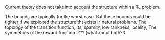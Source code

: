 Current theory does not take into account the structure within a RL problem.

The bounds are typically for the worst case.
But these bounds could be tighter if we exploited the structure tht exists in natural problems.
The topology of the transition function; its, sparsity, low rankness, locality,
The symmetries of the reward function.
??? (what about both?!)
